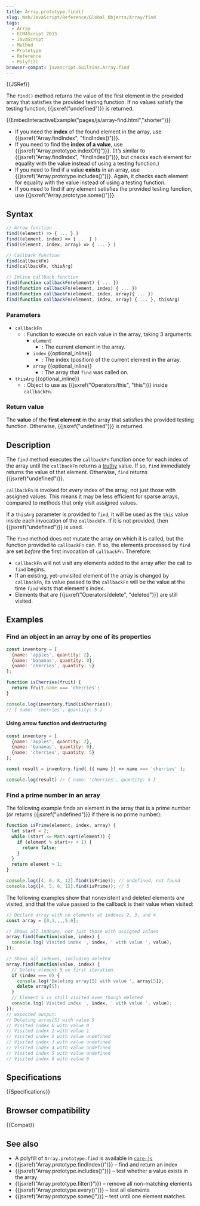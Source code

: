 ```yaml
---
title: Array.prototype.find()
slug: Web/JavaScript/Reference/Global_Objects/Array/find
tags:
  - Array
  - ECMAScript 2015
  - JavaScript
  - Method
  - Prototype
  - Reference
  - Polyfill
browser-compat: javascript.builtins.Array.find
---
```

{{JSRef}}

The `find()` method returns the value of the first element in the provided array
that satisfies the provided testing function. If no values satisfy the testing
function, {{jsxref("undefined")}} is returned.

{{EmbedInteractiveExample("pages/js/array-find.html","shorter")}}

- If you need the **index** of the found element in the array, use
  {{jsxref("Array.findIndex", "findIndex()")}}.
- If you need to find the **index of a value**, use
  {{jsxref("Array.prototype.indexOf()")}}. (It’s similar to
  {{jsxref("Array.findIndex",
    "findIndex()")}}, but checks
  each element for equality with the value instead of using a testing function.)
- If you need to find if a value **exists** in an array, use
  {{jsxref("Array.prototype.includes()")}}. Again, it checks each
  element for equality with the value instead of using a testing function.
- If you need to find if any element satisfies the provided testing function,
  use {{jsxref("Array.prototype.some()")}}.

## Syntax

```js
// Arrow function
find((element) => { ... } )
find((element, index) => { ... } )
find((element, index, array) => { ... } )

// Callback function
find(callbackFn)
find(callbackFn, thisArg)

// Inline callback function
find(function callbackFn(element) { ... })
find(function callbackFn(element, index) { ... })
find(function callbackFn(element, index, array){ ... })
find(function callbackFn(element, index, array) { ... }, thisArg)
```

### Parameters

- `callbackFn`
  - : Function to execute on each value in the array, taking 3 arguments:
    - `element`
      - : The current element in the array.
    - `index` {{optional_inline}}
      - : The index (position) of the current element in the array.
    - `array` {{optional_inline}}
      - : The array that `find` was called on.
- `thisArg` {{optional_inline}}
  - : Object to use as {{jsxref("Operators/this", "this")}} inside
    `callbackFn`.

### Return value

The **value** of the **first element** in the array that satisfies the provided
testing function. Otherwise, {{jsxref("undefined")}} is returned.

## Description

The `find` method executes the `callbackFn` function once for each index of the
array until the `callbackFn` returns a [truthy](/en-US/docs/Glossary/Truthy)
value. If so, `find` immediately returns the value of that element. Otherwise,
`find` returns {{jsxref("undefined")}}.

`callbackFn` is invoked for _every_ index of the array, not just those with
assigned values. This means it may be less efficient for sparse arrays, compared
to methods that only visit assigned values.

If a `thisArg` parameter is provided to `find`, it will be used as the `this`
value inside each invocation of the `callbackFn`. If it is not provided, then
{{jsxref("undefined")}} is used.

The `find` method does not mutate the array on which it is called, but the
function provided to `callbackFn` can. If so, the elements processed by `find`
are set _before_ the first invocation of `callbackFn`. Therefore:

- `callbackFn` will not visit any elements added to the array after the call to
  `find` begins.
- If an existing, yet-unvisited element of the array is changed by `callbackFn`,
  its value passed to the `callbackFn` will be the value at the time `find`
  visits that element's index.
- Elements that are {{jsxref("Operators/delete", "deleted")}} are
  still visited.

## Examples

### Find an object in an array by one of its properties

```js
const inventory = [
  {name: 'apples', quantity: 2},
  {name: 'bananas', quantity: 0},
  {name: 'cherries', quantity: 5}
];

function isCherries(fruit) {
  return fruit.name === 'cherries';
}

console.log(inventory.find(isCherries));
// { name: 'cherries', quantity: 5 }
```

#### Using arrow function and destructuring

```js
const inventory = [
  {name: 'apples', quantity: 2},
  {name: 'bananas', quantity: 0},
  {name: 'cherries', quantity: 5}
];

const result = inventory.find( ({ name }) => name === 'cherries' );

console.log(result) // { name: 'cherries', quantity: 5 }
```

### Find a prime number in an array

The following example finds an element in the array that is a prime number (or
returns {{jsxref("undefined")}} if there is no prime number):

```js
function isPrime(element, index, array) {
  let start = 2;
  while (start <= Math.sqrt(element)) {
    if (element % start++ < 1) {
      return false;
    }
  }
  return element > 1;
}

console.log([4, 6, 8, 12].find(isPrime)); // undefined, not found
console.log([4, 5, 8, 12].find(isPrime)); // 5
```

The following examples show that nonexistent and deleted elements _are_ visited,
and that the value passed to the callback is their value when visited:

```js
// Declare array with no elements at indexes 2, 3, and 4
const array = [0,1,,,,5,6];

// Shows all indexes, not just those with assigned values
array.find(function(value, index) {
  console.log('Visited index ', index, ' with value ', value);
});

// Shows all indexes, including deleted
array.find(function(value, index) {
  // Delete element 5 on first iteration
  if (index === 0) {
    console.log('Deleting array[5] with value ', array[5]);
    delete array[5];
  }
  // Element 5 is still visited even though deleted
  console.log('Visited index ', index, ' with value ', value);
});
// expected output:
// Deleting array[5] with value 5
// Visited index 0 with value 0
// Visited index 1 with value 1
// Visited index 2 with value undefined
// Visited index 3 with value undefined
// Visited index 4 with value undefined
// Visited index 5 with value undefined
// Visited index 6 with value 6
```

## Specifications

{{Specifications}}

## Browser compatibility

{{Compat}}

## See also

- A polyfill of `Array.prototype.find` is available in
  [`core-js`](https://github.com/zloirock/core-js#ecmascript-array)
- {{jsxref("Array.prototype.findIndex()")}} – find and return an
  index
- {{jsxref("Array.prototype.includes()")}} – test whether a value
  exists in the array
- {{jsxref("Array.prototype.filter()")}} – remove all non-matching
  elements
- {{jsxref("Array.prototype.every()")}} – test all elements
- {{jsxref("Array.prototype.some()")}} – test until one element
  matches
